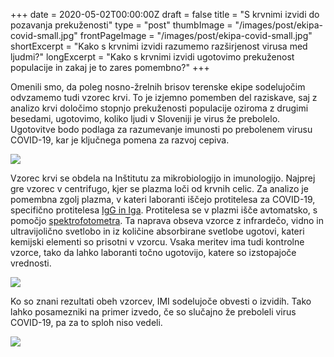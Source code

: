 +++
date = 2020-05-02T00:00:00Z
draft = false
title = "S krvnimi izvidi do pozavanja prekuženosti"
type = "post"
thumbImage = "/images/post/ekipa-covid-small.jpg"
frontPageImage = "/images/post/ekipa-covid-small.jpg"
shortExcerpt = "Kako s krvnimi izvidi razumemo razširjenost virusa med ljudmi?"
longExcerpt = "Kako s krvnimi izvidi ugotovimo prekuženost populacije in zakaj je to zares pomembno?"
+++

Omenili smo, da poleg nosno-žrelnih brisov terenske ekipe sodelujočim odvzamemo tudi vzorec krvi. To je izjemno pomemben del raziskave, saj z analizo krvi določimo stopnjo prekuženosti populacije oziroma z drugimi besedami, ugotovimo, koliko ljudi v Sloveniji je virus že prebolelo. Ugotovitve bodo podlaga za razumevanje imunosti po prebolenem virusu COVID-19, kar je ključnega pomena za razvoj cepiva.

![](/images/post/serum1.jpg)

Vzorec krvi se obdela na Inštitutu za mikrobiologijo in imunologijo. Najprej gre vzorec v centrifugo, kjer se plazma loči od krvnih celic. Za analizo je pomembna zgolj plazma, v kateri laboranti iščejo protitelesa za COVID-19, specifično protitelesa [IgG in Iga](http://www.imi.si/diagnosticna-dejavnost/o-diagnostiki/files/opisi-indikacije-in-interpretacije-imunoloskih-testov.pdf). Protitelesa se v plazmi išče avtomatsko, s pomočjo [spektrofotometra](https://sl.wikipedia.org/wiki/Spektrofotometrija). Ta naprava obseva vzorce z infrardečo, vidno in ultravijolično svetlobo in iz količine absorbirane svetlobe ugotovi, kateri kemijski elementi so prisotni v vzorcu. Vsaka meritev ima tudi kontrolne vzorce, tako da lahko laboranti točno ugotovijo, katere so izstopajoče vrednosti.

![](/images/post/serum2.jpg)

Ko so znani rezultati obeh vzorcev, IMI sodelujoče obvesti o izvidih. Tako lahko posamezniki na primer izvedo, če so slučajno že preboleli virus COVID-19, pa za to sploh niso vedeli.

![](/images/post/ekipa-covid.jpg)
